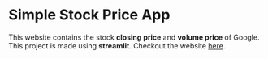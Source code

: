 # Simple Stock Price App

This website contains the stock **closing price** and **volume price** of Google. This project is made using **streamlit**.
Checkout the website [here](https://share.streamlit.io/abhikalparya/simple-stock-price-app/main/myApp.py).
